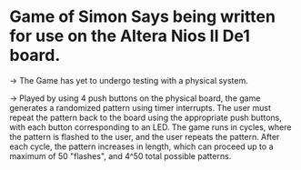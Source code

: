  
 # Game of Simon Says being written for use on the Altera Nios II De1 board.
 
-> The Game has yet to undergo testing with a physical system.

-> Played by using 4 push buttons on the physical board, the game generates
a randomized pattern using timer interrupts. The user must repeat the pattern back 
to the board using the appropriate push buttons, with each button corresponding to an LED.
The game runs in cycles, where the pattern is flashed to the user, and the user repeats the pattern. 
After each cycle, the pattern increases in length, which can proceed up to a maximum of 50 "flashes", and 4^50 total possible patterns.

